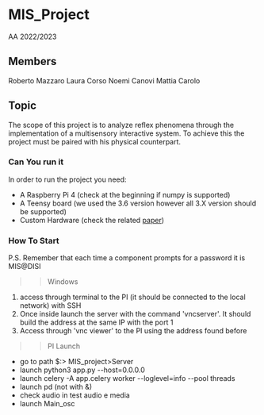 # MIS_Project

AA 2022/2023

## Members

Roberto Mazzaro
Laura Corso
Noemi Canovi
Mattia Carolo

## Topic

The scope of this project is to analyze reflex phenomena through the implementation of a multisensory interactive system. To achieve this the project must be paired with his physical counterpart.

### Can You run it

In order to run the project you need:

- A Raspberry Pi 4 (check at the beginning if numpy is supported)
- A Teensy board (we used the 3.6 version however all 3.X version should be supported)
- Custom Hardware (check the related [paper](MultisensoryReport.pdf))

### How To Start

P.S. Remember that each time a component prompts for a password it is 
MIS@DISI

>> Windows

1) access through terminal to the PI (it should be connected to the local network) with SSH
2) Once inside launch the server with the command 'vncserver'. It should build the address at the same IP with the port 1
3) Access through 'vnc viewer' to the PI using the address found before 

>> PI Launch

- go to path $:> MIS_project>Server
- launch python3 app.py --host=0.0.0.0
- launch celery -A app.celery worker --loglevel=info --pool threads
- launch pd (not with &)
- check audio in test audio e media
- launch Main_osc